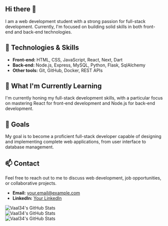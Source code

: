 ## Hi there 👋

I am a web development student with a strong passion for full-stack development. Currently, I'm focused on building solid skills in both front-end and back-end technologies.

## 🔧 Technologies & Skills

- **Front-end:** HTML, CSS, JavaScript, React, Next, Dart
- **Back-end:** Node.js, Express, MySQL, Python, Flask, SqlAlchemy
- **Other tools:** Git, GitHub, Docker, REST APIs

## 🌱 What I'm Currently Learning

I'm currently honing my full-stack development skills, with a particular focus on mastering React for front-end development and Node.js for back-end development.

## 🎯 Goals

My goal is to become a proficient full-stack developer capable of designing and implementing complete web applications, from user interface to database management.

## 📫 Contact

Feel free to reach out to me to discuss web development, job opportunities, or collaborative projects.

- **Email:** [your.email@example.com](mailto:valentin.melia@holbertonstudents.com)
- **LinkedIn:** [Your LinkedIn](https://www.linkedin.com/in/valentin-melia/)


<div style="display: flex; flex-direction: column;">
    <img src="https://github-readme-stats.vercel.app/api?username=Vaal34&theme=dark&show_icons=true&hide_border=true&count_private=true" alt="Vaal34's GitHub Stats" />
    <img src="https://github-readme-stats.vercel.app/api/top-langs/?username=Vaal34&theme=dark&show_icons=true&hide_border=true&layout=compact" alt="Vaal34's GitHub Stats" />
    <img src="https://github-readme-streak-stats.herokuapp.com/?user=Vaal34&theme=dark&hide_border=true" alt="Vaal34's GitHub Stats" />
</div>

